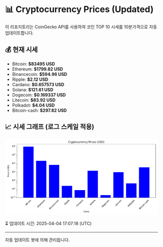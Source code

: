 
# 📊 Cryptocurrency Prices (Updated)

이 리포지토리는 CoinGecko API를 사용하여 코인 TOP 10 시세를 10분가격으로 자동 업데이트합니다.

## 💰 현재 시세
- Bitcoin: **$83495 USD**
- Ethereum: **$1799.82 USD**
- Binancecoin: **$594.96 USD**
- Ripple: **$2.12 USD**
- Cardano: **$0.657573 USD**
- Solana: **$121.61 USD**
- Dogecoin: **$0.169337 USD**
- Litecoin: **$83.92 USD**
- Polkadot: **$4.04 USD**
- Bitcoin-cash: **$297.82 USD**

## 📈 시세 그래프 (로그 스케일 적용)
![Crypto Prices](crypto_prices.png)

⏳ 업데이트 시간: 2025-04-04 17:07:18 (UTC)

---
자동 업데이트 봇에 의해 관리됩니다.
